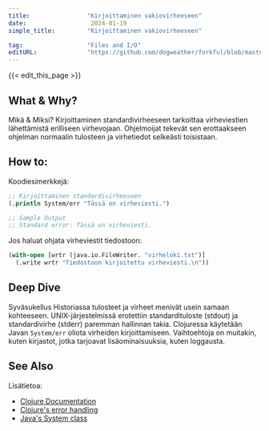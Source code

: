 ```yaml
---
title:                "Kirjoittaminen vakiovirheeseen"
date:                  2024-01-19
simple_title:         "Kirjoittaminen vakiovirheeseen"

tag:                  "Files and I/O"
editURL:              "https://github.com/dogweather/forkful/blob/master/content/fi/clojure/writing-to-standard-error.md"
---
```


{{< edit_this_page >}}

## What & Why?
Mikä & Miksi?
Kirjoittaminen standardivirheeseen tarkoittaa virheviestien lähettämistä erilliseen virhevojaan. Ohjelmoijat tekevät sen erottaakseen ohjelman normaalin tulosteen ja virhetiedot selkeästi toisistaan.

## How to:
Koodiesimerkkejä:
```Clojure
;; Kirjoittaminen standardivirheeseen
(.println System/err "Tässä on virheviesti.")

;; Sample Output
;; Standard error: Tässä on virheviesti.
```

Jos haluat ohjata virheviestit tiedostoon:
```Clojure
(with-open [wrtr (java.io.FileWriter. "virheloki.txt")]
  (.write wrtr "Tiedostoon kirjoitettu virheviesti.\n"))
```

## Deep Dive
Syväsukellus
Historiassa tulosteet ja virheet menivät usein samaan kohteeseen. UNIX-järjestelmissä erotettiin standardituloste (stdout) ja standardivirhe (stderr) paremman hallinnan takia. Clojuressa käytetään Javan `System/err` oliota virheiden kirjoittamiseen. Vaihtoehtoja on muitakin, kuten kirjastot, jotka tarjoavat lisäominaisuuksia, kuten loggausta. 

## See Also
Lisätietoa:
- [Clojure Documentation](https://clojure.org/guides/getting_started)
- [Clojure's error handling](https://clojure.org/guides/faq#error_handling)
- [Java's System class](https://docs.oracle.com/javase/7/docs/api/java/lang/System.html)
